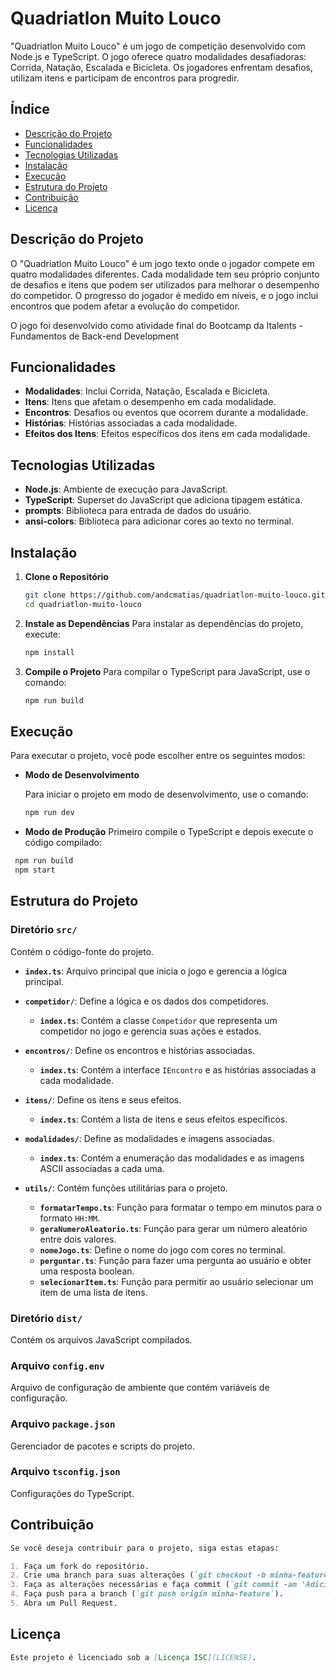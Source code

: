 # Quadriatlon Muito Louco

"Quadriatlon Muito Louco" é um jogo de competição desenvolvido com Node.js e TypeScript. O jogo oferece quatro modalidades desafiadoras: Corrida, Natação, Escalada e Bicicleta. Os jogadores enfrentam desafios, utilizam itens e participam de encontros para progredir.

## Índice

- [Descrição do Projeto](#descrição-do-projeto)
- [Funcionalidades](#funcionalidades)
- [Tecnologias Utilizadas](#tecnologias-utilizadas)
- [Instalação](#instalação)
- [Execução](#execução)
- [Estrutura do Projeto](#estrutura-do-projeto)
- [Contribuição](#contribuição)
- [Licença](#licença)

## Descrição do Projeto

O "Quadriatlon Muito Louco" é um jogo texto onde o jogador compete em quatro modalidades diferentes. Cada modalidade tem seu próprio conjunto de desafios e itens que podem ser utilizados para melhorar o desempenho do competidor. O progresso do jogador é medido em níveis, e o jogo inclui encontros que podem afetar a evolução do competidor.

O jogo foi desenvolvido como atividade final do Bootcamp da Italents - Fundamentos de Back-end Development
 
## Funcionalidades

- **Modalidades**: Inclui Corrida, Natação, Escalada e Bicicleta.
- **Itens**: Itens que afetam o desempenho em cada modalidade.
- **Encontros**: Desafios ou eventos que ocorrem durante a modalidade.
- **Histórias**: Histórias associadas a cada modalidade.
- **Efeitos dos Itens**: Efeitos específicos dos itens em cada modalidade.

## Tecnologias Utilizadas

- **Node.js**: Ambiente de execução para JavaScript.
- **TypeScript**: Superset do JavaScript que adiciona tipagem estática.
- **prompts**: Biblioteca para entrada de dados do usuário.
- **ansi-colors**: Biblioteca para adicionar cores ao texto no terminal.

## Instalação

1. **Clone o Repositório**

   ```bash
   git clone https://github.com/andcmatias/quadriatlon-muito-louco.git
   cd quadriatlon-muito-louco
   ```

2. **Instale as Dependências**
   Para instalar as dependências do projeto, execute:
   ```bash
   npm install
   ```
3. **Compile o Projeto**
   Para compilar o TypeScript para JavaScript, use o comando:
   ```bash
   npm run build
   ```

## Execução

Para executar o projeto, você pode escolher entre os seguintes modos:

- **Modo de Desenvolvimento**

  Para iniciar o projeto em modo de desenvolvimento, use o comando:

  ```bash
  npm run dev
  ```

- **Modo de Produção**
  Primeiro compile o TypeScript e depois execute o código compilado:

```bash
 npm run build
 npm start
```

## Estrutura do Projeto

### Diretório `src/`

Contém o código-fonte do projeto.

- **`index.ts`**: Arquivo principal que inicia o jogo e gerencia a lógica principal.
- **`competidor/`**: Define a lógica e os dados dos competidores.

  - **`index.ts`**: Contém a classe `Competidor` que representa um competidor no jogo e gerencia suas ações e estados.

- **`encontros/`**: Define os encontros e histórias associadas.

  - **`index.ts`**: Contém a interface `IEncontro` e as histórias associadas a cada modalidade.

- **`itens/`**: Define os itens e seus efeitos.

  - **`index.ts`**: Contém a lista de itens e seus efeitos específicos.

- **`modalidades/`**: Define as modalidades e imagens associadas.

  - **`index.ts`**: Contém a enumeração das modalidades e as imagens ASCII associadas a cada uma.

- **`utils/`**: Contém funções utilitárias para o projeto.
  - **`formatarTempo.ts`**: Função para formatar o tempo em minutos para o formato `HH:MM`.
  - **`geraNumeroAleatorio.ts`**: Função para gerar um número aleatório entre dois valores.
  - **`nomeJogo.ts`**: Define o nome do jogo com cores no terminal.
  - **`perguntar.ts`**: Função para fazer uma pergunta ao usuário e obter uma resposta boolean.
  - **`selecionarItem.ts`**: Função para permitir ao usuário selecionar um item de uma lista de itens.

### Diretório `dist/`

Contém os arquivos JavaScript compilados.

### Arquivo `config.env`

Arquivo de configuração de ambiente que contém variáveis de configuração.

### Arquivo `package.json`

Gerenciador de pacotes e scripts do projeto.

### Arquivo `tsconfig.json`

Configurações do TypeScript.

## Contribuição

```markdown
Se você deseja contribuir para o projeto, siga estas etapas:

1. Faça um fork do repositório.
2. Crie uma branch para suas alterações (`git checkout -b minha-feature`).
3. Faça as alterações necessárias e faça commit (`git commit -am 'Adiciona nova feature'`).
4. Faça push para a branch (`git push origin minha-feature`).
5. Abra um Pull Request.
```

## Licença

```markdown
Este projeto é licenciado sob a [Licença ISC](LICENSE).
```
